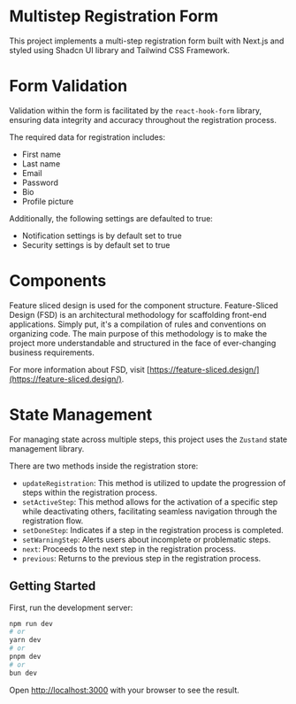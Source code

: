 # Multistep Registration Form

This project implements a multi-step registration form built with Next.js and styled using Shadcn UI library and Tailwind CSS Framework.

# Form Validation

Validation within the form is facilitated by the `react-hook-form` library, ensuring data integrity and accuracy throughout the registration process.

The required data for registration includes:
- First name
- Last name
- Email
- Password
- Bio
- Profile picture

Additionally, the following settings are defaulted to true:
- Notification settings is by default set to true
- Security settings is by default set to true

# Components

Feature sliced design is used for the component structure. Feature-Sliced Design (FSD) is an architectural methodology for scaffolding front-end applications. Simply put, it's a compilation of rules and conventions on organizing code. The main purpose of this methodology is to make the project more understandable and structured in the face of ever-changing business requirements. 

For more information about FSD, visit [https://feature-sliced.design/](https://feature-sliced.design/).

# State Management

For managing state across multiple steps, this project uses the `Zustand` state management library.

There are two methods inside the registration store:
- `updateRegistration`: This method is utilized to update the progression of steps within the registration process.
- `setActiveStep`: This method allows for the activation of a specific step while deactivating others, facilitating seamless navigation through the registration flow.
- `setDoneStep`: Indicates if a step in the registration process is completed.
- `setWarningStep`: Alerts users about incomplete or problematic steps.
- `next`: Proceeds to the next step in the registration process.
- `previous`: Returns to the previous step in the registration process.

## Getting Started

First, run the development server:

```bash
npm run dev
# or
yarn dev
# or
pnpm dev
# or
bun dev
```

Open [http://localhost:3000](http://localhost:3000) with your browser to see the result.
